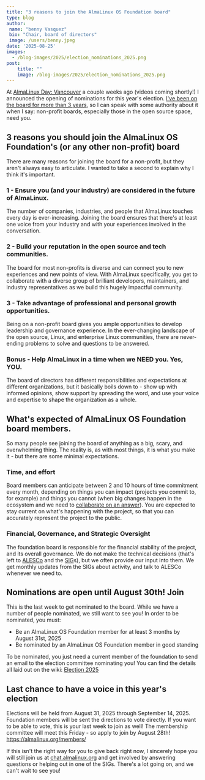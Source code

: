 ```yaml
---
title: "3 reasons to join the AlmaLinux OS Foundation board"
type: blog
author: 
 name: "benny Vasquez"
 bio: "Chair, board of directors"
 image: /users/benny.jpeg
date: '2025-08-25'
images:
  - /blog-images/2025/election_nominations_2025.png
post:
    title: ""
    image: /blog-images/2025/election_nominations_2025.png
---
```


At [AlmaLinux Day: Vancouver](https://almalinux.org/almalinux-day-vancouver-2025/) a couple weeks ago (videos coming shortly!) I announced the opening of nominations for this year's election. [I've been on the board for more than 3 years](https://almalinux.org/blog/hi-im-benny-how-can-i-help/), so I can speak with some authority about it when I say: non-profit boards, especially those in the open source space, need you.

## 3 reasons you should join the AlmaLinux OS Foundation's (or any other non-profit) board 

There are many reasons for joining the board for a non-profit, but they aren't always easy to articulate. I wanted to take a second to explain why I think it's important. 

### 1 - Ensure you (and your industry) are considered in the future of AlmaLinux.

The number of companies, industries, and people that AlmaLinux touches every day is ever-increasing. Joining the board ensures that there's at least one voice from your industry and with your experiences involved in the conversation. 

### 2 - Build your reputation in the open source and tech communities.

The board for most non-profits is diverse and can connect you to new experiences and new points of view. With AlmaLinux specifically, you get to collaborate with a diverse group of brilliant developers, maintainers, and industry representatives as we build this hugely impactful community. 

### 3 - Take advantage of professional and personal growth opportunities.

Being on a non-profit board gives you ample opportunities to develop leadership and governance experience. In the ever-changing landscape of the open source, Linux, and enterprise Linux communities, there are never-ending problems to solve and questions to be answered. 

### Bonus - Help AlmaLinux in a time when we NEED you. Yes, YOU.

The board of directors has different responsibilities and expectations at different organizations, but it basically boils down to - show up with informed opinions, show support by spreading the word, and use your voice and expertise to shape the organization as a whole. 

## What's expected of AlmaLinux OS Foundation board members.

So many people see joining the board of anything as a big, scary, and overwhelming thing. The reality is, as with most things, it is what you make it - but there are some minimal expectations. 

### Time, and effort

Board members can anticipate between 2 and 10 hours of time commitment every month, depending on things you can impact (projects you commit to, for example) and things you cannot (when big changes happen in the ecosystem and we need to [collaborate on an answer](https://almalinux.org/blog/future-of-almalinux/)). You are expected to stay current on what's happening with the project, so that you can accurately represent the project to the public. 

### Financial, Governance, and Strategic Oversight

The foundation board is responsible for the financial stability of the project, and its overall governance. We do not make the technical decisions (that's left to [ALESCo](https://almalinux.org/alesco/) and the [SIG](https://wiki.almalinux.org/sigs/)s), but we often provide our input into them. We get monthly updates from the SIGs about activity, and talk to ALESCo whenever we need to. 

## Nominations are open until August 30th! Join 

This is the last week to get nominated to the board. While we have a number of people nominated, we still want to see you! In order to be nominated, you must:

-   Be an AlmaLinux OS Foundation member for at least 3 months by August 31st, 2025
-   Be nominated by an AlmaLinux OS Foundation member in good standing

To be nominated, you just need a current member of the foundation to send an email to the election committee nominating you! You can find the details all laid out on the wiki: [Election 2025](https://wiki.almalinux.org/Election2025.html)

## Last chance to have a voice in this year's election

Elections will be held from August 31, 2025 through September 14, 2025. Foundation members will be sent the directions to vote directly. If you want to be able to vote, this is your last week to join as well! The membership committee will meet this Friday - so apply to join by August 28th! https://almalinux.org/members/

If this isn't the right way for you to give back right now, I sincerely hope you will still join us at [chat.almalinux.org](http://chat.almalinux.org) and get involved by answering questions or helping out in one of the SIGs. There's a lot going on, and we can't wait to see you!